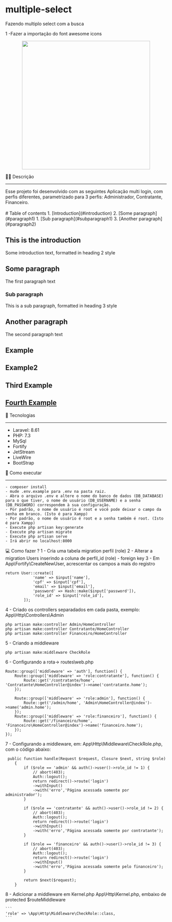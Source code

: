 # multiple-select

Fazendo multiplo select com a busca

1 -Fazer a importação do font awesome icons


<p align="center"><a href="https://laravel.com" target="_blank"><img src="https://raw.githubusercontent.com/laravel/art/master/logo-lockup/5%20SVG/2%20CMYK/1%20Full%20Color/laravel-logolockup-cmyk-red.svg" width="400"></a></p>

✍🏻 Descrição
<hr>
Esse projeto foi desenvolvido com as seguintes 
Aplicação multi login, com perfis diferentes, parametrizado para 3 perfis: Administrador, Contratante, Financeiro.
<br>
<br>
# Table of contents
1. [Introduction](#introduction)
2. [Some paragraph](#paragraph1)
    1. [Sub paragraph](#subparagraph1)
3. [Another paragraph](#paragraph2)

## This is the introduction <a name="introduction"></a>
Some introduction text, formatted in heading 2 style

## Some paragraph <a name="paragraph1"></a>
The first paragraph text

### Sub paragraph <a name="subparagraph1"></a>
This is a sub paragraph, formatted in heading 3 style

## Another paragraph <a name="paragraph2"></a>
The second paragraph text


## Example
## Example2
## Third Example
## [Fourth Example](http://www.fourthexample.com) 

🧪 Tecnologias
<hr>
<ul>
    <li>Laravel: 8.61</li>
    <li>PHP: 7.3</li>
    <li>MySql</li>
    <li>Fortify</li>
    <li>JetStream</li>
    <li>LiveWire</li>
    <li>BootStrap</li>
</ul>
 🚀 Como executar
<hr>

```
- composer install
- mude .env.example para .env na pasta raiz.
- Abra o arquivo .env e altere o nome do banco de dados (DB_DATABASE) para o que tiver, o nome de usuário (DB_USERNAME) e a senha (DB_PASSWORD) correspondem à sua configuração.
- Por padrão, o nome de usuário é root e você pode deixar o campo da senha em branco. (Isto é para Xampp)
- Por padrão, o nome de usuário é root e a senha também é root. (Isto é para Xampp)
- Execute php artisan key:generate
- Execute php artisan migrate
- Execute php artisan serve
- Irá abrir no localhost:8000
```

💻 Como fazer ?
1 - Cria uma tabela migration perfil (role)
2 - Alterar a migration Users inserindo a coluna de perfil_id (role) - foreign key
3 - Em App\Fortify\CreateNewUser, acrescentar os campos a mais do registro
```         
return User::create([
            'name' => $input['name'],
            'cpf' => $input['cpf'],
            'email' => $input['email'],
            'password' => Hash::make($input['password']),
            'role_id' => $input['role_id'],
        ]); 
```
4 - Criado os controllers separadados em cada pasta, exemplo: App\Http\Controllers\Admin
``` 
php artisan make:controller Admin/HomeController
php artisan make:controller Contratante/HomeController
php artisan make:controller Financeiro/HomeController
```

5 - Criando a middleware 
```
php artisan make:middleware CheckRole
``` 

6 - Configurando a rota-> routes\web.php
```
Route::group(['middleware' => 'auth'], function() {
    Route::group(['middleware' => 'role:contratante'], function() {
        Route::get('/contratante/home', 'Contratante\HomeController@index')->name('contratante.home');
    });
    
    Route::group(['middleware' => 'role:admin'], function() {
        Route::get('/admin/home', 'Admin\HomeController@index')->name('admin.home');
    });
    Route::group(['middleware' => 'role:financeiro'], function() {
        Route::get('/financeiro/home', 'Financeiro\HomeController@index')->name('financeiro.home');
    });
});
```

7 - Configurando a middleware, em: App\Http\Middleware\CheckRole.php, com o código abaixo:
```
 public function handle(Request $request, Closure $next, string $role)
    {
        if ($role == 'admin' && auth()->user()->role_id != 1) {
            // abort(403);
            Auth::logout();
            return redirect()->route('login')
            ->withInput()
            ->with('erro','Página acessada somente por administrador');
        }

        if ($role == 'contratante' && auth()->user()->role_id != 2) {
            // abort(403);
            Auth::logout();
            return redirect()->route('login')
            ->withInput()
            ->with('erro','Página acessada somente por contratante');
        }

        if ($role == 'financeiro' && auth()->user()->role_id != 3) {
            // abort(403);
            Auth::logout();
            return redirect()->route('login')
            ->withInput()
            ->with('erro','Página acessada somente pelo financeiro');
        }

        return $next($request);
    }
```    

8 - Adicionar a middleware em Kernel.php App\Http\Kernel.php, embaixo de protected $routeMiddleware 

    ```  
    'role' => \App\Http\Middleware\CheckRole::class,
    ``` 
